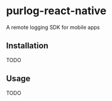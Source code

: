 # purlog-react-native

A remote logging SDK for mobile apps

## Installation

TODO

## Usage


TODO
